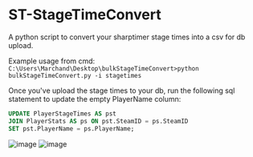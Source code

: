 # ST-StageTimeConvert
A python script to convert your sharptimer stage times into a csv for db upload.


Example usage from cmd:
`C:\Users\Marchand\Desktop\bulkStageTimeConvert>python bulkStageTimeConvert.py -i stagetimes`

Once you've upload the stage times to your db, run the following sql statement to update the empty PlayerName column:
```sql
UPDATE PlayerStageTimes AS pst
JOIN PlayerStats AS ps ON pst.SteamID = ps.SteamID
SET pst.PlayerName = ps.PlayerName;
```

![image](https://github.com/user-attachments/assets/cffbc598-6919-40a7-b308-754566f363cd)
![image](https://github.com/user-attachments/assets/e623f074-2479-41e3-9e45-0f4f4949c9e7)

